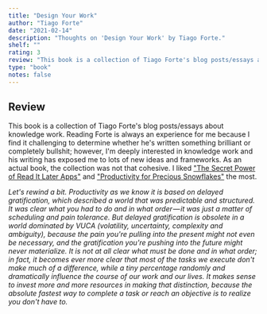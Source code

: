 ```yaml
---
title: "Design Your Work"
author: "Tiago Forte"
date: "2021-02-14"
description: "Thoughts on 'Design Your Work' by Tiago Forte."
shelf: ""
rating: 3
review: "This book is a collection of Tiago Forte's blog posts/essays about knowledge work. Reading Forte is always an experience for me because I find it challenging to determine whether he's written something brilliant or completely bullshit; however, I'm deeply interested in knowledge work and his writing has exposed me to lots of new ideas and frameworks. As an actual book, the collection was not that cohesive. I liked <a href='https://fortelabs.co/blog/the-secret-power-of-read-it-later-apps' target='_blank'>The Secret Power of Read It Later Apps</a> and <a href='https://fortelabs.co/blog/productivity-for-precious-snowflakes' target='_blank'>Productivity for Precious Snowflakes</a> the most.<br/><br/><i>Let's rewind a bit. Productivity as we know it is based on delayed gratification, which described a world that was predictable and structured. It was clear what you had to do and in what order — it was just a matter of scheduling and pain tolerance. But delayed gratification is obsolete in a world dominated by VUCA (volatility, uncertainty, complexity and ambiguity), because the pain you're pulling into the present might not even be necessary, and the gratification you're pushing into the future might never materialize. It is not at all clear what must be done and in what order; in fact, it becomes ever more clear that most of the tasks we execute don't make much of a difference, while a tiny percentage randomly and dramatically influence the course of our work and our lives. It makes sense to invest more and more resources in making that distinction, because the absolute fastest way to complete a task or reach an objective is to realize you don't have to.</i>"
type: "book"
notes: false
---
```


## Review

This book is a collection of Tiago Forte's blog posts/essays about knowledge work. Reading Forte is always an experience for me because I find it challenging to determine whether he's written something brilliant or completely bullshit; however, I'm deeply interested in knowledge work and his writing has exposed me to lots of new ideas and frameworks. As an actual book, the collection was not that cohesive. I liked ["The Secret Power of Read It Later Apps"](https://fortelabs.co/blog/the-secret-power-of-read-it-later-apps) and ["Productivity for Precious Snowflakes"](https://fortelabs.co/blog/productivity-for-precious-snowflakes) the most.

_Let's rewind a bit. Productivity as we know it is based on delayed gratification, which described a world that was predictable and structured. It was clear what you had to do and in what order — it was just a matter of scheduling and pain tolerance. But delayed gratification is obsolete in a world dominated by VUCA (volatility, uncertainty, complexity and ambiguity), because the pain you're pulling into the present might not even be necessary, and the gratification you're pushing into the future might never materialize. It is not at all clear what must be done and in what order; in fact, it becomes ever more clear that most of the tasks we execute don't make much of a difference, while a tiny percentage randomly and dramatically influence the course of our work and our lives. It makes sense to invest more and more resources in making that distinction, because the absolute fastest way to complete a task or reach an objective is to realize you don't have to._
